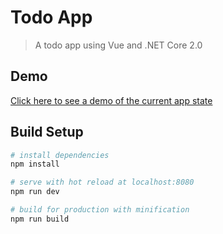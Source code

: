 # Todo App

> A todo app using Vue and .NET Core 2.0

## Demo
[Click here to see a demo of the current app state](https://vue-dotnet-todo-app.netlify.com/todos)

## Build Setup

``` bash
# install dependencies
npm install

# serve with hot reload at localhost:8080
npm run dev

# build for production with minification
npm run build
```
